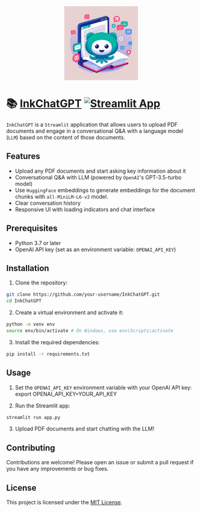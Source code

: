 <div align="center">
  <img alt="app icon" height="196px" src="./assets/icon.jpg">
</div>

# 📚 [InkChatGPT](https://inkchatgpt.streamlit.app) [![Streamlit App](https://static.streamlit.io/badges/streamlit_badge_black_white.svg)](https://inkchatgpt.streamlit.app)

`InkChatGPT` is a `Streamlit` application that allows users to upload PDF documents and engage in a conversational Q&A with a language model (`LLM`) based on the content of those documents.

## Features

-   Upload any PDF documents and start asking key information about it
-   Conversational Q&A with LLM (powered by `OpenAI`'s GPT-3.5-turbo model)
-   Use `HuggingFace` embeddings to generate embeddings for the document chunks with `all-MiniLM-L6-v2` model.
-   Clear conversation history
-   Responsive UI with loading indicators and chat interface

## Prerequisites

-   Python 3.7 or later
-   OpenAI API key (set as an environment variable: `OPENAI_API_KEY`)

## Installation

1. Clone the repository:

```sh
git clone https://github.com/your-username/InkChatGPT.git
cd InkChatGPT
```

2. Create a virtual environment and activate it:

```sh
python -m venv env
source env/bin/activate # On Windows, use env\Scripts\activate
```

3. Install the required dependencies:

```sh
pip install -r requirements.txt
```

## Usage

1. Set the `OPENAI_API_KEY` environment variable with your OpenAI API key:
   export OPENAI_API_KEY=YOUR_API_KEY

2. Run the Streamlit app:

```sh
streamlit run app.py
```

3. Upload PDF documents and start chatting with the LLM!

## Contributing

Contributions are welcome! Please open an issue or submit a pull request if you have any improvements or bug fixes.

## License

This project is licensed under the [MIT License](LICENSE).
